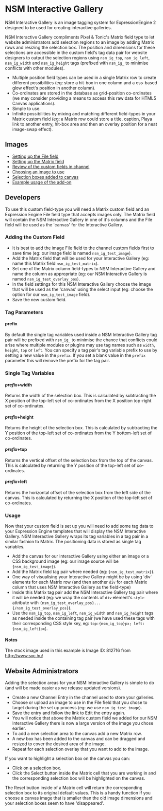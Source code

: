 # NSM Interactive Gallery

NSM Interactive Gallery is an image tagging system for ExpressionEngine 2 designed to be used for creating interactive galleries. 

NSM Interactive Gallery compliments Pixel & Tonic's Matrix field type to let website administrators add selection regions to an image by adding Matrix rows and resizing the selection box. The position and dimensions for these selections are accessible in the custom field's tag data pair for website designers to output the selection regions using `nsm_ig_top`, `nsm_ig_left`, `nsm_ig_width` and `nsm_ig_height` tags (prefixed with `nsm_ig_` to minimise conflicts with other modules).

* Multiple position field types can be used in a single Matrix row to create different possibilities (eg: store a hit-box in one column and a css-based glow effect's position in another column).
* Co-ordinates are stored in the database as grid-position co-ordinates (we may consider providing a means to access this raw data for HTML5 Canvas applications).
* Simple to use.
* Infinite possibilities by mixing and matching different field-types in your Matrix custom field (eg: a Matrix row could store a title, caption, Playa link to another entry, hit-box area and then an overlay position for a neat image-swap effect).

## Images

* [Setting up the File field](http://cl.ly/setup_image_field.png)
* [Setting up the Matrix field](http://cl.ly/setup_matrix_field.png)
* [Review of the custom fields in channel](http://cl.ly/channel_fields.png)
* [Choosing an image to use](http://cl.ly/choose_image.png)
* [Selection boxes added to canvas](http://cl.ly/add_selection_boxes.png)
* [Example usage of the add-on](http://cl.ly/end_result.png)

## Developers

To use this custom field-type you will need a Matrix custom field and an Expression Engine File field type that accepts images only. The Matrix field will contain the NSM Interactive Gallery in one of it's columns and the File field will be used as the 'canvas' for the Interactive Gallery.

### Adding the Custom Field

* It is best to add the image File field to the channel custom fields first to save time (eg: our image field is named `nsm_ig_test_image`).
* Add the Matrix field that will be used for your Interactive Gallery (eg: name this Matrix field `nsm_ig_test_matrix`).
* Set one of the Matrix column field-types to NSM Interactive Gallery and name the column as appropriate (eg: our NSM Interactive Gallery is named `nsm_ig_test_overlay_pos`).
* In the field settings for this NSM Interactive Gallery choose the image that will be used as the 'canvas' using the select input (eg: choose the option for our `nsm_ig_test_image` field).
* Save the new custom field.

### Tag Parameters

#### prefix

By default the single tag variables used inside a NSM Interactive Gallery tag pair will be prefixed with `nsm_ig_` to minimise the chance that conflicts could arise where multiple modules or plugins may use tag names such as `width`, `height`, `top` or `left`. You can specify a tag pair's tag variable prefix to use by setting a new value in the `prefix`. If you set a blank value in the `prefix` parameter this will remove the prefix for the tag pair.

### Single Tag Variables

#### _prefix_+width

Returns the width of the selection box. This is calculated by subtracting the X position of the top-left set of co-ordinates from the X position top-right set of co-ordinates.

#### _prefix_+height

Returns the height of the selection box. This is calculated by subtracting the Y position of the top-left set of co-ordinates from the Y bottom-left set of co-ordinates.

#### _prefix_+top

Returns the vertical offset of the selection box from the top of the canvas. This is calculated by returning the Y position of the top-left set of co-ordinates.

#### _prefix_+left

Returns the horizontal offset of the selection box from the left side of the canvas. This is calculated by returning the X position of the top-left set of co-ordinates.

### Usage

Now that your custom field is set up you will need to add some tag data to your Expression Engine templates that will display the NSM Interactive Gallery. NSM Interactive Gallery wraps its tag variables in a tag pair in a similar fashion to Matrix. The positioning data is stored as single tag variables.

* Add the canvas for our Interactive Gallery using either an image or a CSS background image (eg: our image source will be `{nsm_ig_test_image}`).
* Add the Matrix field tag pair where needed (eg: `{nsm_ig_test_matrix}`).
* One way of visualising your Interactive Gallery might be by using 'div' elements for each Matrix row (and then another `div` for each Matrix column that uses NSM Interactive Gallery as the field-type)
* Inside this Matrix tag pair add the NSM Interactive Gallery tag pair where it will be needed (eg: we wrap the contents of `div` element's `style` attribute with `{nsm_ig_test_overlay_pos}...{/nsm_ig_test_overlay_pos}`).
* Use the `nsm_ig_top`, `nsm_ig_left`, `nsm_ig_width` and `nsm_ig_height` tags as needed inside the containing tag pair (we have used these tags with their corresponding CSS style key, eg: `top:{nsm_ig_top}px; left:{nsm_ig_left}px`).

#### Notes

The stock image used in this example is Image ID: 812716 from http://www.sxc.hu/

## Website Administrators

Adding the selection areas for your NSM Interactive Gallery is simple to do (and will be made easier as we release updated versions).

* Create a new Channel Entry in the channel used to store your galleries.
* Choose or upload an image to use in the File field that you chose to target during the set up process (eg: we use `nsm_ig_test_image`).
* Save the entry and follow the link to Edit the entry again.
* You will notice that above the Matrix custom field we added for our NSM Interactive Gallery there is now a large version of the image you chose earlier.
* To add a new selection area to the canvas add a new Matrix row.
* A new box has been added to the canvas and can be dragged and resized to cover the desired area of the image.
* Repeat for each selection overlay that you want to add to the image.

If you want to highlight a selection box on the canvas you can:

* Click on a selection box.
* Click the Select button inside the Matrix cell that you are working in and the corresponding selection box will be highlighted on the canvas.

The Reset button inside of a Matrix cell will return the corresponding selection box to its original default values. This is a handy function if you choose a canvas image that is smaller than the old image dimensions and your selection boxes seem to have 'disappeared'.
